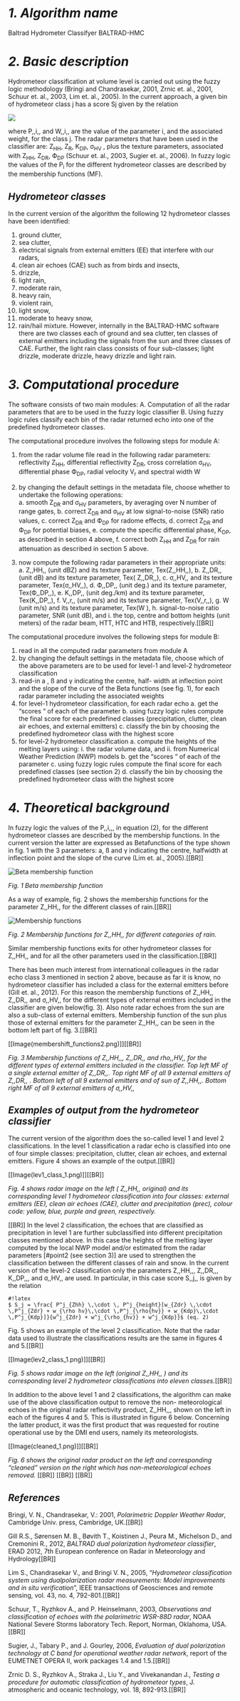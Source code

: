 # *1. Algorithm name*
Baltrad Hydrometer Classifyer BALTRAD-HMC

# *2. Basic description*

Hydrometeor classification at volume level is carried out using the fuzzy logic methodology (Bringi and Chandrasekar, 2001, Zrnic et. al., 2001, Schuur et. al., 2003, Lim et. al., 2005). In the current approach, a given bin of hydrometeor class j has a score Sj given by the relation

<img src="https://render.githubusercontent.com/render/math?math=S_j = \frac{\sum_{i} w_i P_i}{\sum_i w_i}">

<!--	
	#!latex
	$ S_j = \frac{\sum_{i} w_i P_i}{\sum_i w_i} $ (eq. 1)
-->	
	 

where P,,i,, and W,,i,, are the value of the parameter i, and the associated weight, for the class j. The radar parameters that have been used in the classifier are: Z<sub>HH</sub>, Z<sub>R</sub>, K<sub>DP</sub>, σ<sub>HV</sub> , plus the texture parameters, associated with Z<sub>HH</sub>, Z<sub>DR</sub>, Ф<sub>DP</sub> (Schuur et. al., 2003, Sugier et. al., 2006). In fuzzy logic the values of the P<sub>i</sub> for the different hydrometeor classes are described by the membership functions (MF).

## *Hydrometeor classes*
In the current version of the algorithm the following 12 hydrometeor classes have been identified:
1. ground clutter,
2. sea clutter,
3. electrical signals from external emitters (EE) that interfere with our radars,
4. clean air echoes (CAE) such as from birds and insects,
5. drizzle,
6. light rain,
7. moderate rain,
8. heavy rain,
9. violent rain,
10. light snow,
11. moderate to heavy snow,
12. rain/hail mixture.
However, internally in the BALTRAD-HMC software there are two classes each of ground and sea clutter, ten classes of external emitters including the signals from the sun and three classes of CAE. Further, the light rain class consists of four sub-classes; light drizzle, moderate drizzle, heavy drizzle and light rain.


# *3. Computational procedure*

The software consists of two main modules:
A. Computation of all the radar parameters that are to be used in the fuzzy logic classifier
B. Using fuzzy logic rules classify each bin of the radar returned echo into one of the predefined hydrometeor classes.

The computational procedure involves the following steps for module A:

1. from the radar volume file read in the following radar parameters: reflectivity Z<sub>HH</sub>, differential reflectivity Z<sub>DR</sub>, cross correlation σ<sub>HV</sub>, differential phase Ф<sub>DP</sub>, radial velocity V<sub>r</sub> and spectral width W

2. by changing the default settings in the metadata file, choose whether to undertake the following operations:\
  a. smooth Z<sub>DR</sub> and σ<sub>HV</sub> parameters, by averaging over N number of range gates,
  b. correct Z<sub>DR</sub> and σ<sub>HV</sub> at low signal-to-noise (SNR) ratio values,
  c. correct Z<sub>DR</sub> and Ф<sub>DP</sub> for radome effects,
  d. correct Z<sub>DR</sub> and Ф<sub>DP</sub> for potential biases,
  e. compute the specific differential phase, K<sub>DP</sub>, as described in section 4 above,
  f. correct both Z<sub>HH</sub> and Z<sub>DR</sub> for rain attenuation as described in section 5 above.

3. now compute the following radar parameters in their appropriate units:
a. Z,,HH,, (unit dBZ) and its texture parameter, Tex(Z,,HH,,),
b. Z,,DR,, (unit dB) and its texture parameter, Tex( Z,,DR,,),
c. σ,,HV,, and its texture parameter, Tex(σ,,HV,,),
d. Ф,,DP,, (unit deg.) and its texture parameter, Tex(Ф,,DP,,),
e. K,,DP,, (unit deg./km) and its texture parameter, Tex(K,,DP,,),
f. V,,r,, (unit m/s) and its texture parameter, Tex(V,,r,,),
g. W (unit m/s) and its texture parameter, Tex(W ),
h. signal-to-noise ratio parameter, SNR (unit dB), and
i. the top, centre and bottom heights (unit meters) of the radar beam, HTT, HTC and HTB, respectively.[[BR]]

The computational procedure involves the following steps for module B:
1. read in all the computed radar parameters from module A
2. by changing the default settings in the metadata file, choose which of the above parameters are to be used for level-1 and level-2 hydrometeor classification
3. read-in a , ß and γ indicating the centre, half- width at inflection point and the slope of the curve of the Beta functions (see fig. 1), for each radar parameter including the associated weights
4. for level-1 hydrometeor classification, for each radar echo
a. get the “scores “ of each of the parameter
b. using fuzzy logic rules compute the final score for each predefined classes (precipitation, clutter, clean air echoes, and external emitters)
c. classify the bin by choosing the predefined hydrometeor class with the highest score
5. for level-2 hydrometeor classification
a. compute the heights of the melting layers using:
i. the radar volume data, and
ii. from Numerical Weather Prediction (NWP) models
b. get the “scores “ of each of the parameter
c. using fuzzy logic rules compute the final score for each predefined classes (see section 2)
d. classify the bin by choosing the predefined hydrometeor class with the highest score


# *4. Theoretical background*
In fuzzy logic the values of the P,,i,,, in equation (2), for the different hydrometeor classes are described by the membership functions. In the current version the latter are expressed as Betafunctions of the type shown in fig. 1 with the 3 parameters: a, ß and γ indicating the centre, halfwidth at inflection point and the slope of the curve (Lim et. al., 2005).[[BR]]

![Beta membership function](/images/beta_function.png)

_Fig. 1 Beta membership function_

As a way of example, fig. 2 shows the membership functions for the parameter Z,,HH,, for the different classes of rain.[[BR]]


![Membership functions](/images/membershift_functions.png)

_Fig. 2 Membership functions for Z,,HH,, for different categories of rain._

Similar membership functions exits for other hydrometeor classes for Z,,HH,, and for all the other parameters used in the classification.[[BR]]

There has been much interest from international colleagues in the radar echo class 3 mentioned in section 2 above, because as far it is know, no hydrometeor classifier has included a class for the external emitters before (Gill et. al., 2012). For this reason the membership functions of Z,,HH,, Z,,DR,, and σ,,HV,, for the different types of external emitters included in the classifier are given below(fig. 3). Also note radar echoes from the sun are also a sub-class of external emitters. Membership function of the sun plus those of external emitters for the parameter Z,,HH,, can be seen in the bottom left part of fig. 3.[[BR]]

[[Image(membershift_functions2.png)]][[BR]]

_Fig. 3 Membership functions of Z,,HH,,, Z,,DR,, and rho,,HV,, for the different types of external emitters included in the classifier. Top left MF of a single external emitter of Z,,DR,,. Top right MF of all 9 external emitters of Z,,DR,, . Bottom left of all 9 external emitters and of sun of Z,,HH,,. Bottom right MF of all 9 external emitters of σ,,HV,,_

  ## *Examples of output from the hydrometeor classifier*

The current version of the algorithm does the so-called level 1 and level 2 classifications. In the level 1 classification a radar echo is classified into one of four simple classes: precipitation, clutter, clean air echoes, and external emitters. Figure 4 shows an example of the output.[[BR]]

[[Image(lev1_class_1.png)]][[BR]]

_Fig. 4 shows radar image on the left ( Z,,HH,, original) and its corresponding level 1 hydrometeor classification into four classes: external emitters (EE), clean air echoes (CAE), clutter and precipitation (prec), colour code: yellow, blue, purple and green, respectively._

[[BR]]
In the level 2 classification, the echoes that are classified as precipitation in level 1 are further subclassified into different precipitation classes mentioned above. In this case the heights of the melting layer computed by the local NWP model and/or estimated from the radar parameters [#point2 (see section 3)] are used to strengthen the classification between the different classes of rain and snow. In the current version of the level-2 classification only the parameters Z,,HH,,, Z,,DR,,, K,,DP,,, and σ,,HV,, are used. In particular, in this case score S,,j,, is given by the relation

	
	#!latex
	$ S_j = \frac{ P^j_{Zhh} \,\cdot \, P^j_{height}[w_{Zdr} \,\cdot \,P^j_{Zdr} + w_{\rho hv}\,\cdot \,P^j_{\rho{hv}} + w_{Kdp}\,\cdot \,P^j_{Kdp}]}{w^j_{Zdr} + w^j_{\rho_{hv}} + w^j_{Kdp}}$ (eq. 2)
	 

Fig. 5 shows an example of the level 2 classification. Note that the radar data used to illustrate the classifications results are the same in figures 4 and 5.[[BR]]

[[Image(lev2_class_1.png)]][[BR]]

_Fig. 5 shows radar image on the left (original Z,,HH,, ) and its corresponding level 2 hydrometeor classifications into eleven classes._[[BR]]


In addition to the above level 1 and 2 classifications, the algorithm can make use of the above classification output to remove the non- meteorological echoes in the original radar reflectivity product, Z,,HH,,, shown on the left in each of the figures 4 and 5. This is illustrated in figure 6 below. Concerning the latter product, it was the first product that was requested for routine operational use by the DMI end users, namely its meteorologists.

[[Image(cleaned_1.png)]][[BR]]

_Fig. 6 shows the original radar product on the left and corresponding “cleaned” version on the right which has non-meteorological echoes removed._
[[BR]]
[[BR]]
[[BR]]


## *References*
Bringi, V. N., Chandrasekar, V.: 2001, _Polarimetric Doppler Weather Radar_, Cambridge Univ. press, Cambridge, UK.[[BR]]

Gill R.S., Sørensen M. B., Bøvith T., Koistinen J., Peura M., Michelson D., and Cremonini R., 2012, _BALTRAD dual polarization hydrometeor classifier_, ERAD 2012, 7th European conference on Radar in Meteorology and Hydrology[[BR]]

Lim S., Chandrasekar V., and Bringi V. N., 2005, “_Hydrometeor classification system using dualpolarization radar measurements: Model improvements and in situ verification_”, IEEE transactions of Geosciences and remote sensing, vol. 43, no. 4, 792-801.[[BR]]

Schuur, T., Ryzhkov A., and P. Heinselmann, 2003, _Observations and classification of echoes with the polarimetric WSR-88D radar_, NOAA National Severe Storms laboratory Tech. Report, Norman, Oklahoma, USA.[[BR]]

Sugier, J., Tabary P., and J. Gourley, 2006, _Evaluation of dual polarization technology at C band for operational weather radar network_, report of the EUMETNET OPERA II, work packages 1.4 and 1.5.[[BR]]

Zrnic D. S., Ryzhkov A., Straka J., Liu Y., and Vivekanandan J., _Testing a procedure for automatic classification of hydrometeor types_, J. atmospheric and oceanic technology, vol. 18, 892-913.[[BR]]



